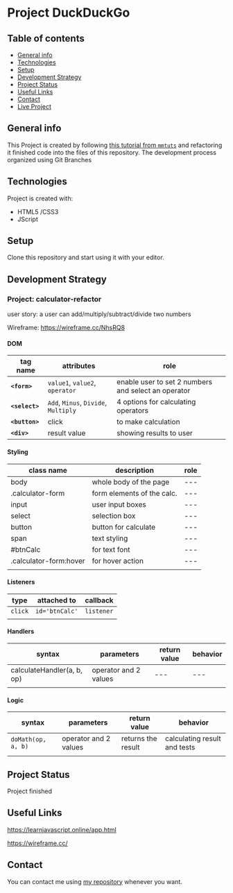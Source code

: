 
# Project DuckDuckGo

## Table of contents
* [General info](#general-info)
* [Technologies](#technologies)
* [Setup](#setup)
* [Development Strategy](#development-strategy)
* [Project Status](#project-status)
* [Useful Links](#useful-links)
* [Contact](#contact)
* [Live Project](https://mesutbe.github.io/calculator-refactor/)

## General info

This Project is created by following [this tutorial from `mmtuts`](https://www.youtube.com/watch?v=qQEYAOPWDzk) and refactoring it finished code into the files of this repository.  The development process organized using Git Branches
	
## Technologies

Project is created with:
* HTML5 /CSS3
* JScript

## Setup
Clone this repository and start using it with your editor.

## Development Strategy

### Project: calculator-refactor

user story:
a user can add/multiply/subtract/divide two numbers

Wireframe: https://wireframe.cc/NhsRQ8

#### DOM

| tag name | attributes | role |
| --- | --- | --- |
| __`<form>`__ | `value1`, `value2`, `operator` | enable user to set 2 numbers and select an operator |
| __`<select>`__ | `Add`, `Minus`, `Divide`, `Multiply` | 4 options for calculating operators |
| __`<button>`__ | click | to make calculation |
| __`<div>`__ | result value | showing results to user |

#### Styling

| class name | description | role |
| --- | --- | --- |
| body | whole body of the page | --- |
| .calculator-form | form elements of the calc. | --- |
| input | user input boxes | --- |
| select | selection box | --- |
| button | button for calculate | --- |
| span | text styling | --- |
| #btnCalc | for text font | --- |
| .calculator-form:hover | for hover action  | --- |
| | | |

#### Listeners

| type | attached to | callback |
| --- | --- | --- |
| `click` | `id='btnCalc'` | `listener` |
| | | |

#### Handlers

| syntax | parameters | return value | behavior |
| --- | --- | --- | --- |
| calculateHandler(a, b, op) | operator and 2 values | --- | --- |
| | | | |

#### Logic

| syntax | parameters | return value | behavior |
| --- | --- | --- | --- |
| `doMath(op, a, b)` | operator and 2 values | returns the result | calculating result and tests |
| | | | |


## Project Status
Project finished

## Useful Links
https://learnjavascript.online/app.html

https://wireframe.cc/

## Contact

You can contact me using [my repository](https://mesutbe.github.io/) whenever you want.




